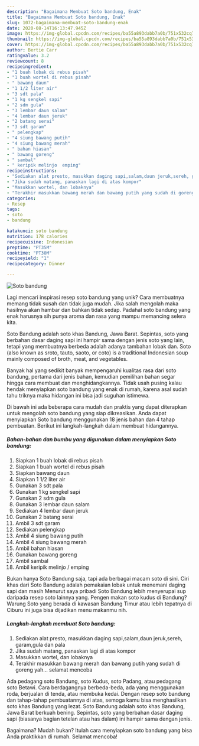 ```yaml
---
description: "Bagaimana Membuat Soto bandung, Enak"
title: "Bagaimana Membuat Soto bandung, Enak"
slug: 1072-bagaimana-membuat-soto-bandung-enak
date: 2020-08-14T16:13:47.945Z
image: https://img-global.cpcdn.com/recipes/ba55a893dabb7a0b/751x532cq70/soto-bandung-foto-resep-utama.jpg
thumbnail: https://img-global.cpcdn.com/recipes/ba55a893dabb7a0b/751x532cq70/soto-bandung-foto-resep-utama.jpg
cover: https://img-global.cpcdn.com/recipes/ba55a893dabb7a0b/751x532cq70/soto-bandung-foto-resep-utama.jpg
author: Bertie Carr
ratingvalue: 3.2
reviewcount: 8
recipeingredient:
- "1 buah lobak di rebus pisah"
- "1 buah wortel di rebus pisah"
- " bawang daun"
- "1 1/2 liter air"
- "3 sdt pala"
- "1 kg sengkel sapi"
- "2 sdm gula"
- "3 lembar daun salam"
- "4 lembar daun jeruk"
- "2 batang serai"
- "3 sdt garam"
- " pelengkap"
- "4 siung bawang putih"
- "4 siung bawang merah"
- " bahan hiasan"
- " bawang goreng"
- " sambal"
- " keripik melinjo  emping"
recipeinstructions:
- "Sediakan alat presto, masukkan daging sapi,salam,daun jeruk,sereh, garam,gula dan pala"
- "Jika sudah matang, panaskan lagi di atas kompor"
- "Masukkan wortel, dan lobaknya"
- "Terakhir masukkan bawang merah dan bawang putih yang sudah di goreng yah... selamat mencoba"
categories:
- Resep
tags:
- soto
- bandung

katakunci: soto bandung 
nutrition: 178 calories
recipecuisine: Indonesian
preptime: "PT35M"
cooktime: "PT30M"
recipeyield: "1"
recipecategory: Dinner

---
```



![Soto bandung](https://img-global.cpcdn.com/recipes/ba55a893dabb7a0b/751x532cq70/soto-bandung-foto-resep-utama.jpg)

Lagi mencari inspirasi resep soto bandung yang unik? Cara membuatnya memang tidak susah dan tidak juga mudah. Jika salah mengolah maka hasilnya akan hambar dan bahkan tidak sedap. Padahal soto bandung yang enak harusnya sih punya aroma dan rasa yang mampu memancing selera kita.

Soto Bandung adalah soto khas Bandung, Jawa Barat. Sepintas, soto yang berbahan dasar daging sapi ini hampir sama dengan jenis soto yang lain, tetapi yang membuatnya berbeda adalah adanya tambahan lobak dan. Soto (also known as sroto, tauto, saoto, or coto) is a traditional Indonesian soup mainly composed of broth, meat, and vegetables.

Banyak hal yang sedikit banyak mempengaruhi kualitas rasa dari soto bandung, pertama dari jenis bahan, kemudian pemilihan bahan segar hingga cara membuat dan menghidangkannya. Tidak usah pusing kalau hendak menyiapkan soto bandung yang enak di rumah, karena asal sudah tahu triknya maka hidangan ini bisa jadi suguhan istimewa.


Di bawah ini ada beberapa cara mudah dan praktis yang dapat diterapkan untuk mengolah soto bandung yang siap dikreasikan. Anda dapat menyiapkan Soto bandung menggunakan 18 jenis bahan dan 4 tahap pembuatan. Berikut ini langkah-langkah dalam membuat hidangannya.

<!--inarticleads1-->

##### Bahan-bahan dan bumbu yang digunakan dalam menyiapkan Soto bandung:

1. Siapkan 1 buah lobak di rebus pisah
1. Siapkan 1 buah wortel di rebus pisah
1. Siapkan  bawang daun
1. Siapkan 1 1/2 liter air
1. Gunakan 3 sdt pala
1. Gunakan 1 kg sengkel sapi
1. Gunakan 2 sdm gula
1. Gunakan 3 lembar daun salam
1. Sediakan 4 lembar daun jeruk
1. Gunakan 2 batang serai
1. Ambil 3 sdt garam
1. Sediakan  pelengkap
1. Ambil 4 siung bawang putih
1. Ambil 4 siung bawang merah
1. Ambil  bahan hiasan
1. Gunakan  bawang goreng
1. Ambil  sambal
1. Ambil  keripik melinjo / emping


Bukan hanya Soto Bandung saja, tapi ada berbagai macam soto di sini. Ciri khas dari Soto Bandung adalah pemakaian lobak untuk menemani daging sapi dan masih Menurut saya pribadi Soto Bandung lebih menyerupai sup daripada resep soto lainnya yang. Pengen makan soto kudus di Bandung? Warung Soto yang berada di kawasan Bandung Timur atau lebih tepatnya di Ciburu ini juga bisa dijadikan menu makanmu nih. 

<!--inarticleads2-->

##### Langkah-langkah membuat Soto bandung:

1. Sediakan alat presto, masukkan daging sapi,salam,daun jeruk,sereh, garam,gula dan pala
1. Jika sudah matang, panaskan lagi di atas kompor
1. Masukkan wortel, dan lobaknya
1. Terakhir masukkan bawang merah dan bawang putih yang sudah di goreng yah... selamat mencoba


Ada pedagang soto Bandung, soto Kudus, soto Padang, atau pedagang soto Betawi. Cara berdagangnya berbeda-beda, ada yang menggunakan roda, berjualan di tenda, atau membuka kedai. Dengan resep soto bandung dan tahap-tahap pembuatannya di atas, semoga kamu bisa menghasilkan soto khas Bandung yang lezat. Soto Bandung adalah soto khas Bandung, Jawa Barat berkuah bening. Sepintas, soto yang berbahan dasar daging sapi (biasanya bagian tetelan atau has dalam) ini hampir sama dengan jenis. 

Bagaimana? Mudah bukan? Itulah cara menyiapkan soto bandung yang bisa Anda praktikkan di rumah. Selamat mencoba!
